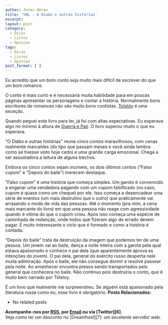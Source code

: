 ```yaml
---
author: Jonas Abreu
title: 'SNL - O Diabo e outras histórias'
excerpt:
layout: post
category:
  - Dicas
  - Livros
  - Opiniao
tags:
  - Dicas
  - Livros
  - Opiniao
post_format: [ ]
---
```

Eu acredito que um bom conto seja muito mais difícil de escrever do que um bom romance.

O conto é mais curto e é necessária muita habilidade para em poucas páginas apresentar os personagens e contar a história. Normalmente bons escritores de romances não são muito bons contistas. [Tolstóy][1] é uma exceção.

Quando peguei este livro para ler, já fui com altas expectativas. Eu esperava algo no mínimo à altura de [Guerra e Paz][2]. O livro superou muito o que eu esperava.

“O Diabo e outras histórias” reune cinco contos maravilhosos, com cenas realmente marcantes (do tipo que passam meses e você ainda lembra como se tivesse visto hoje cedo) e uma grande carga emocional. Chega a ser assustadora a leitura de alguns trechos.

Embora os cinco contos sejam incriveis, os dois últimos contos (“Falso cupom” e “Depois do baile”) merecem destaque.

“Falso cupom” é uma história que começa simples. Um garoto é convencido a enganar uma vendedora pagando com um cupom falsificado (no caso, cupom é quase como um cheque) por ele. Isso começa a desencadear uma série de eventos (um mais destrutivo que o outro) que praticamente vai arrasando o modo de vida das pessoas. Até o momento (pra mim, a cena mais marcante do livro) em que uma pessoa não reage com agressividade quando é vítima do que o cupom criou. Após isso começa uma espécie de caminhada de redenção, onde todos que fizeram algo de errado devem pagar. É muito interessante o ciclo que é formado e como a história é contada.

“Depois do baile” trata da destruição da imagem que podemos ter de uma pessoa. Um jovem vai ao baile, dança a noite inteira com a garota pela qual estava apaixonado e conhece o pai dela (que aparentemente aprova as intenções do jovem). O pai dela, general do exército russo desperta nele muita adimiração. Após o baile, ele não consegue dormir e resolve passear pela noite. Ao amanhecer encontra presos sendo transportados pelo general que conhecera no baile. Não continuo pois destruiria o conto, que é muito bem narrado por Tólstoy.

É um livro que realmente me surpreendreu. Se alguém está apaixonado pela literatura russa como eu, esse livro é obrigatório. 
**Posts Relacionados:** 
*   No related posts









**Acompanhe-nos por [ RSS][4], por [Email][5] ou via [Twitter][6].**  
Veja como ter um desconto no [Dreamhost][7]: um excelente servidor web.

 [1]: http://en.wikipedia.org/wiki/Leo_Tolstoy
 [2]: http://vidageek.net/2007/10/18/snl-guerra-e-paz/
 [3]: https://twitter.com/share
 [4]: http://feeds.feedburner.com/VidaGeek
 [5]: http://feedburner.google.com/fb/a/mailverify?uri=VidaGeek&loc=pt_BR


